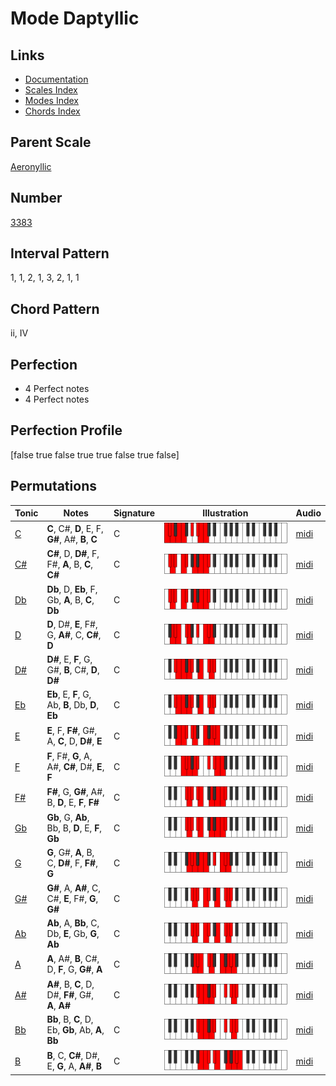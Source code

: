 # Mode Daptyllic

## Links

- [Documentation](README.md)
- [Scales Index](Scales.md)
- [Modes Index](Modes.md)
- [Chords Index](Chords.md)

## Parent Scale

[Aeronyllic](ScaleAeronyllic.md)

## Number

[3383](https://ianring.com/musictheory/scales/3383)

## Interval Pattern

1, 1, 2, 1, 3, 2, 1, 1

## Chord Pattern

ii, IV

## Perfection

- 4 Perfect notes
- 4 Perfect notes

## Perfection Profile

[false true false true true false true false]

## Permutations

| Tonic | Notes | Signature | Illustration | Audio |
|-------|-------|-----------|--------------|-------|
| [C](ModeCNaturalDaptyllic.md) | **C**, C#, **D**, E, F, **G#**, A#, **B**, **C** | C | ![CNaturalDaptyllic](ModeCNaturalDaptyllic.png) | [midi](https://github.com/edipermadi/music/blob/main/docs/ModeCNaturalDaptyllic.mid?raw=true) |
| [C#](ModeCSharpDaptyllic.md) | **C#**, D, **D#**, F, F#, **A**, B, **C**, **C#** | C | ![CSharpDaptyllic](ModeCSharpDaptyllic.png) | [midi](https://github.com/edipermadi/music/blob/main/docs/ModeCSharpDaptyllic.mid?raw=true) |
| [Db](ModeDFlatDaptyllic.md) | **Db**, D, **Eb**, F, Gb, **A**, B, **C**, **Db** | C | ![DFlatDaptyllic](ModeDFlatDaptyllic.png) | [midi](https://github.com/edipermadi/music/blob/main/docs/ModeDFlatDaptyllic.mid?raw=true) |
| [D](ModeDNaturalDaptyllic.md) | **D**, D#, **E**, F#, G, **A#**, C, **C#**, **D** | C | ![DNaturalDaptyllic](ModeDNaturalDaptyllic.png) | [midi](https://github.com/edipermadi/music/blob/main/docs/ModeDNaturalDaptyllic.mid?raw=true) |
| [D#](ModeDSharpDaptyllic.md) | **D#**, E, **F**, G, G#, **B**, C#, **D**, **D#** | C | ![DSharpDaptyllic](ModeDSharpDaptyllic.png) | [midi](https://github.com/edipermadi/music/blob/main/docs/ModeDSharpDaptyllic.mid?raw=true) |
| [Eb](ModeEFlatDaptyllic.md) | **Eb**, E, **F**, G, Ab, **B**, Db, **D**, **Eb** | C | ![EFlatDaptyllic](ModeEFlatDaptyllic.png) | [midi](https://github.com/edipermadi/music/blob/main/docs/ModeEFlatDaptyllic.mid?raw=true) |
| [E](ModeENaturalDaptyllic.md) | **E**, F, **F#**, G#, A, **C**, D, **D#**, **E** | C | ![ENaturalDaptyllic](ModeENaturalDaptyllic.png) | [midi](https://github.com/edipermadi/music/blob/main/docs/ModeENaturalDaptyllic.mid?raw=true) |
| [F](ModeFNaturalDaptyllic.md) | **F**, F#, **G**, A, A#, **C#**, D#, **E**, **F** | C | ![FNaturalDaptyllic](ModeFNaturalDaptyllic.png) | [midi](https://github.com/edipermadi/music/blob/main/docs/ModeFNaturalDaptyllic.mid?raw=true) |
| [F#](ModeFSharpDaptyllic.md) | **F#**, G, **G#**, A#, B, **D**, E, **F**, **F#** | C | ![FSharpDaptyllic](ModeFSharpDaptyllic.png) | [midi](https://github.com/edipermadi/music/blob/main/docs/ModeFSharpDaptyllic.mid?raw=true) |
| [Gb](ModeGFlatDaptyllic.md) | **Gb**, G, **Ab**, Bb, B, **D**, E, **F**, **Gb** | C | ![GFlatDaptyllic](ModeGFlatDaptyllic.png) | [midi](https://github.com/edipermadi/music/blob/main/docs/ModeGFlatDaptyllic.mid?raw=true) |
| [G](ModeGNaturalDaptyllic.md) | **G**, G#, **A**, B, C, **D#**, F, **F#**, **G** | C | ![GNaturalDaptyllic](ModeGNaturalDaptyllic.png) | [midi](https://github.com/edipermadi/music/blob/main/docs/ModeGNaturalDaptyllic.mid?raw=true) |
| [G#](ModeGSharpDaptyllic.md) | **G#**, A, **A#**, C, C#, **E**, F#, **G**, **G#** | C | ![GSharpDaptyllic](ModeGSharpDaptyllic.png) | [midi](https://github.com/edipermadi/music/blob/main/docs/ModeGSharpDaptyllic.mid?raw=true) |
| [Ab](ModeAFlatDaptyllic.md) | **Ab**, A, **Bb**, C, Db, **E**, Gb, **G**, **Ab** | C | ![AFlatDaptyllic](ModeAFlatDaptyllic.png) | [midi](https://github.com/edipermadi/music/blob/main/docs/ModeAFlatDaptyllic.mid?raw=true) |
| [A](ModeANaturalDaptyllic.md) | **A**, A#, **B**, C#, D, **F**, G, **G#**, **A** | C | ![ANaturalDaptyllic](ModeANaturalDaptyllic.png) | [midi](https://github.com/edipermadi/music/blob/main/docs/ModeANaturalDaptyllic.mid?raw=true) |
| [A#](ModeASharpDaptyllic.md) | **A#**, B, **C**, D, D#, **F#**, G#, **A**, **A#** | C | ![ASharpDaptyllic](ModeASharpDaptyllic.png) | [midi](https://github.com/edipermadi/music/blob/main/docs/ModeASharpDaptyllic.mid?raw=true) |
| [Bb](ModeBFlatDaptyllic.md) | **Bb**, B, **C**, D, Eb, **Gb**, Ab, **A**, **Bb** | C | ![BFlatDaptyllic](ModeBFlatDaptyllic.png) | [midi](https://github.com/edipermadi/music/blob/main/docs/ModeBFlatDaptyllic.mid?raw=true) |
| [B](ModeBNaturalDaptyllic.md) | **B**, C, **C#**, D#, E, **G**, A, **A#**, **B** | C | ![BNaturalDaptyllic](ModeBNaturalDaptyllic.png) | [midi](https://github.com/edipermadi/music/blob/main/docs/ModeBNaturalDaptyllic.mid?raw=true) |
